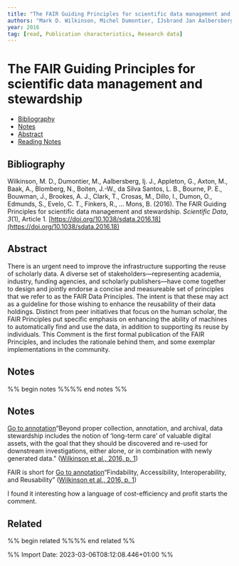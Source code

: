 ```yaml
---
title: "The FAIR Guiding Principles for scientific data management and stewardship"
authors: "Mark D. Wilkinson, Michel Dumontier, IJsbrand Jan Aalbersberg, Gabrielle Appleton, Myles Axton, Arie Baak, Niklas Blomberg, Jan-Willem Boiten, Luiz Bonino da Silva Santos, Philip E. Bourne, Jildau Bouwman, Anthony J. Brookes, Tim Clark, Mercè Crosas, Ingrid Dillo, Olivier Dumon, Scott Edmunds, Chris T. Evelo, Richard Finkers, Alejandra Gonzalez-Beltran, Alasdair J. G. Gray, Paul Groth, Carole Goble, Jeffrey S. Grethe, Jaap Heringa, Peter A. C. ’t Hoen, Rob Hooft, Tobias Kuhn, Ruben Kok, Joost Kok, Scott J. Lusher, Maryann E. Martone, Albert Mons, Abel L. Packer, Bengt Persson, Philippe Rocca-Serra, Marco Roos, Rene van Schaik, Susanna-Assunta Sansone, Erik Schultes, Thierry Sengstag, Ted Slater, George Strawn, Morris A. Swertz, Mark Thompson, Johan van der Lei, Erik van Mulligen, Jan Velterop, Andra Waagmeester, Peter Wittenburg, Katherine Wolstencroft, Jun Zhao, Barend Mons"
year: 2016
tag: [read, Publication characteristics, Research data]
---
```

# The FAIR Guiding Principles for scientific data management and stewardship

- [Bibliography](#bibliography)
- [Notes](#notes)
- [Abstract](#abstract)
- [Reading Notes](#reading-notes)

## Bibliography
Wilkinson, M. D., Dumontier, M., Aalbersberg, Ij. J., Appleton, G., Axton, M., Baak, A., Blomberg, N., Boiten, J.-W., da Silva Santos, L. B., Bourne, P. E., Bouwman, J., Brookes, A. J., Clark, T., Crosas, M., Dillo, I., Dumon, O., Edmunds, S., Evelo, C. T., Finkers, R., … Mons, B. (2016). The FAIR Guiding Principles for scientific data management and stewardship. _Scientific Data_, _3_(1), Article 1. [https://doi.org/10.1038/sdata.2016.18](https://doi.org/10.1038/sdata.2016.18)

## Abstract
There is an urgent need to improve the infrastructure supporting the reuse of scholarly data. A diverse set of stakeholders—representing academia, industry, funding agencies, and scholarly publishers—have come together to design and jointly endorse a concise and measureable set of principles that we refer to as the FAIR Data Principles. The intent is that these may act as a guideline for those wishing to enhance the reusability of their data holdings. Distinct from peer initiatives that focus on the human scholar, the FAIR Principles put specific emphasis on enhancing the ability of machines to automatically find and use the data, in addition to supporting its reuse by individuals. This Comment is the first formal publication of the FAIR Principles, and includes the rationale behind them, and some exemplar implementations in the community.

## Notes
%% begin notes %%%% end notes %%
## Notes

[Go to annotation](zotero://open-pdf/library/items/CDAMBH7P?page=1&annotation=XMWI3D7V)“Beyond proper collection, annotation, and archival, data stewardship includes the notion of ‘long-term care’ of valuable digital assets, with the goal that they should be discovered and re-used for downstream investigations, either alone, or in combination with newly generated data.” ([Wilkinson et al., 2016, p. 1](zotero://select/library/items/ZTA6MLYM))

FAIR is short for [Go to annotation](zotero://open-pdf/library/items/CDAMBH7P?page=1&annotation=AGS4M955)“Findability, Accessibility, Interoperability, and Reusability” ([Wilkinson et al., 2016, p. 1](zotero://select/library/items/ZTA6MLYM))

I found it interesting how a language of cost-efficiency and profit starts the comment.

## Related
%% begin related %%%% end related %%

%% Import Date: 2023-03-06T08:12:08.446+01:00 %%
